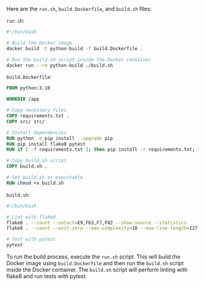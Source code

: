 Here are the `run.sh`, `build.Dockerfile`, and `build.sh` files:

`run.sh`:
```bash
#!/bin/bash

# Build the Docker image
docker build -t python-build -f build.Dockerfile .

# Run the build.sh script inside the Docker container
docker run --rm python-build ./build.sh
```

`build.Dockerfile`:
```Dockerfile
FROM python:3.10

WORKDIR /app

# Copy necessary files
COPY requirements.txt .
COPY src/ src/

# Install dependencies
RUN python -m pip install --upgrade pip
RUN pip install flake8 pytest
RUN if [ -f requirements.txt ]; then pip install -r requirements.txt; fi

# Copy build.sh script
COPY build.sh .

# Set build.sh as executable
RUN chmod +x build.sh
```

`build.sh`:
```bash
#!/bin/bash

# Lint with flake8
flake8 . --count --select=E9,F63,F7,F82 --show-source --statistics
flake8 . --count --exit-zero --max-complexity=10 --max-line-length=127 --statistics

# Test with pytest
pytest
```

To run the build process, execute the `run.sh` script. This will build the Docker image using `build.Dockerfile` and then run the `build.sh` script inside the Docker container. The `build.sh` script will perform linting with flake8 and run tests with pytest.